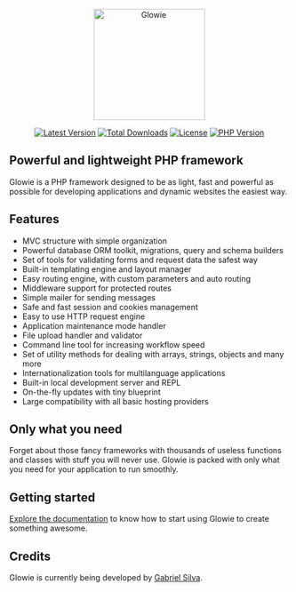 <p align="center">
    <a href="https://glowie.tk" target="_blank"><img src="https://i.imgur.com/5tsmOE4.png" alt="Glowie" width="200"/></a>
</p>

<p align="center">
    <a href="https://packagist.org/packages/glowieframework/glowie"><img src="https://img.shields.io/github/v/release/glowieframework/glowie" alt="Latest Version"></a>
    <a href="https://packagist.org/packages/glowieframework/glowie" target="_blank"><img src="https://img.shields.io/packagist/dt/glowieframework/glowie" alt="Total Downloads"></a>
    <a href="https://packagist.org/packages/glowieframework/glowie" target="_blank"><img src="https://img.shields.io/github/license/glowieframework/glowie" alt="License"></a>
    <a href="https://packagist.org/packages/glowieframework/glowie" target="_blank"><img src="https://img.shields.io/packagist/php-v/glowieframework/glowie" alt="PHP Version"></a>
</p>

## Powerful and lightweight PHP framework
Glowie is a PHP framework designed to be as light, fast and powerful as possible for developing applications and dynamic websites the easiest way.

## Features
- MVC structure with simple organization
- Powerful database ORM toolkit, migrations, query and schema builders
- Set of tools for validating forms and request data the safest way
- Built-in templating engine and layout manager
- Easy routing engine, with custom parameters and auto routing
- Middleware support for protected routes
- Simple mailer for sending messages
- Safe and fast session and cookies management
- Easy to use HTTP request engine
- Application maintenance mode handler
- File upload handler and validator
- Command line tool for increasing workflow speed
- Set of utility methods for dealing with arrays, strings, objects and many more
- Internationalization tools for multilanguage applications
- Built-in local development server and REPL
- On-the-fly updates with tiny blueprint
- Large compatibility with all basic hosting providers

## Only what you need
Forget about those fancy frameworks with thousands of useless functions and classes with stuff you will never use. Glowie is packed with only what you need for your application to run smoothly.

## Getting started
[Explore the documentation](https://glowie.tk/docs) to know how to start using Glowie to create something awesome.

## Credits
Glowie is currently being developed by [Gabriel Silva](https://eugabrielsilva.tk).
